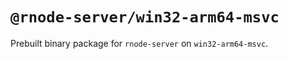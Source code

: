 # `@rnode-server/win32-arm64-msvc`

Prebuilt binary package for `rnode-server` on `win32-arm64-msvc`.
